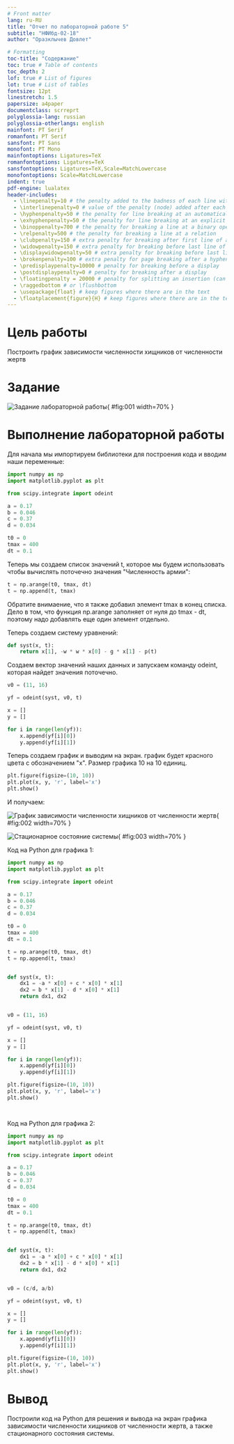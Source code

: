 ```yaml
---
# Front matter
lang: ru-RU
title: "Отчет по лабораторной работе 5"
subtitle: "НФИбд-02-18"
author: "Оразклычев Довлет"

# Formatting
toc-title: "Содержание"
toc: true # Table of contents
toc_depth: 2
lof: true # List of figures
lot: true # List of tables
fontsize: 12pt
linestretch: 1.5
papersize: a4paper
documentclass: scrreprt
polyglossia-lang: russian
polyglossia-otherlangs: english
mainfont: PT Serif
romanfont: PT Serif
sansfont: PT Sans
monofont: PT Mono
mainfontoptions: Ligatures=TeX
romanfontoptions: Ligatures=TeX
sansfontoptions: Ligatures=TeX,Scale=MatchLowercase
monofontoptions: Scale=MatchLowercase
indent: true
pdf-engine: lualatex
header-includes:
  - \linepenalty=10 # the penalty added to the badness of each line within a paragraph (no associated penalty node) Increasing the value makes tex try to have fewer lines in the paragraph.
  - \interlinepenalty=0 # value of the penalty (node) added after each line of a paragraph.
  - \hyphenpenalty=50 # the penalty for line breaking at an automatically inserted hyphen
  - \exhyphenpenalty=50 # the penalty for line breaking at an explicit hyphen
  - \binoppenalty=700 # the penalty for breaking a line at a binary operator
  - \relpenalty=500 # the penalty for breaking a line at a relation
  - \clubpenalty=150 # extra penalty for breaking after first line of a paragraph
  - \widowpenalty=150 # extra penalty for breaking before last line of a paragraph
  - \displaywidowpenalty=50 # extra penalty for breaking before last line before a display math
  - \brokenpenalty=100 # extra penalty for page breaking after a hyphenated line
  - \predisplaypenalty=10000 # penalty for breaking before a display
  - \postdisplaypenalty=0 # penalty for breaking after a display
  - \floatingpenalty = 20000 # penalty for splitting an insertion (can only be split footnote in standard LaTeX)
  - \raggedbottom # or \flushbottom
  - \usepackage{float} # keep figures where there are in the text
  - \floatplacement{figure}{H} # keep figures where there are in the text
---
```


# Цель работы

Построить график зависимости численности хищников от численности жертв

# Задание

![Задание лабораторной работы](image/1.png){ #fig:001 width=70% }


# Выполнение лабораторной работы

Для начала мы импортируем библиотеки для построения кода и вводим наши переменные: 

```Python
import numpy as np
import matplotlib.pyplot as plt

from scipy.integrate import odeint

a = 0.17
b = 0.046
c = 0.37
d = 0.034

t0 = 0
tmax = 400
dt = 0.1

```

Теперь мы создаем список значений t, которое мы будем использовать чтобы вычислять поточечно значения "Численность армии":

```Python
t = np.arange(t0, tmax, dt)
t = np.append(t, tmax)
```
Обратите внимаение, что я также добавил элемент tmax в конец списка. Дело в том, что функция np.arange заполняет от нуля до tmax - dt, поэтому надо добавлять еще один элемент отдельно.


Теперь создаем систему уравнений:
```Python
def syst(x, t):
    return x[1], -w * w * x[0] - g * x[1] - p(t)
```

Создаем вектор значений наших данных и запускаем команду odeint, которая найдет значения поточечно.

```Python
v0 = (11, 16)

yf = odeint(syst, v0, t)

x = []
y = []

for i in range(len(yf)):
    x.append(yf[i][0])
    y.append(yf[i][1])
```

Теперь создаем график и выводим на экран.
график будет красного цвета с обозначением "x". Размер графика 10 на 10 единиц.

```Python
plt.figure(figsize=(10, 10))
plt.plot(x, y, 'r', label='x')
plt.show()
```

И получаем:

![График зависимости численности хищников от численности жертв](image/2.png){ #fig:002 width=70% }


![Стационарное состояние системы](image/3.png){ #fig:003 width=70% }



Код на Python для графика 1:
```Python
import numpy as np
import matplotlib.pyplot as plt

from scipy.integrate import odeint

a = 0.17
b = 0.046
c = 0.37
d = 0.034

t0 = 0
tmax = 400
dt = 0.1

t = np.arange(t0, tmax, dt)
t = np.append(t, tmax)


def syst(x, t):
    dx1 = -a * x[0] + c * x[0] * x[1]
    dx2 = b * x[1] - d * x[0] * x[1]
    return dx1, dx2


v0 = (11, 16)

yf = odeint(syst, v0, t)

x = []
y = []

for i in range(len(yf)):
    x.append(yf[i][0])
    y.append(yf[i][1])

plt.figure(figsize=(10, 10))
plt.plot(x, y, 'r', label='x')
plt.show()




```

Код на Python для графика 2:
```Python
import numpy as np
import matplotlib.pyplot as plt

from scipy.integrate import odeint

a = 0.17
b = 0.046
c = 0.37
d = 0.034

t0 = 0
tmax = 400
dt = 0.1

t = np.arange(t0, tmax, dt)
t = np.append(t, tmax)


def syst(x, t):
    dx1 = -a * x[0] + c * x[0] * x[1]
    dx2 = b * x[1] - d * x[0] * x[1]
    return dx1, dx2


v0 = (c/d, a/b)

yf = odeint(syst, v0, t)

x = []
y = []

for i in range(len(yf)):
    x.append(yf[i][0])
    y.append(yf[i][1])

plt.figure(figsize=(10, 10))
plt.plot(x, y, 'r', label='x')
plt.show()


```

# Вывод

Построили код на Python для решения и вывода на экран графика зависимости численности хищников от численности жертв, а также стационарного состояния системы.

